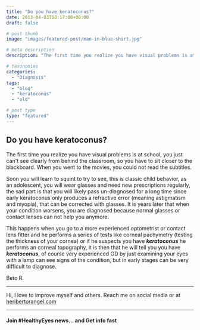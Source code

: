 ```yaml
---
title: "Do you have keratoconus?"
date: 2013-04-03T00:17:08+00:00
draft: false

# post thumb
image: "images/featured-post/man-in-blue-shirt.jpg"

# meta description
description: "The first time you realize you have visual problems is at school, you just can't see clearly from behind the classroom"

# taxonomies
categories: 
  - "Diagnosis"
tags:
  - "blog"
  - "keratoconus"
  - "old"

# post type
type: "featured"
---
```

Do you have keratoconus?
------------------------

The first time you realize you have visual problems is at school, you just can't see clearly from behind the classroom, so you have to sit closer to the blackboard. When you went to the movies, you could not read the subtitles.

Soon you will learn to squint to try to see, this is classic child behavior, as an adolescent, you will wear glasses and need new prescriptions regularly, the sad part is that you will likely pass un-diagnosed for a long time since early keratoconus only produces a refractive error (meaning astigmatism and myopia), that can be corrected with glasses. It is years later that when your condition worsens, you are diagnosed because normal glasses or contact lenses can not help you anymore.

This happens when you go to a more experienced optometrist or contact lens fitter and he performs a series of tests like corneal pachymetry (testing the thickness of your cornea) or if he suspects you have _**keratoconus**_ he performs an corneal topography, it is then that he will tell you you have _**keratoconus**_, of course very experienced OD by just examining your eyes with a lamp can see signs of the condition, but in early stages can be very difficult to diagnose.

Beto R.

* * *

Hi, I love to improve myself and others. Reach me on social media or at [heribertorangel.com](https://www.heribertorangel.com)

* * *

#### Join #HealthyEyes news... and Get info fast